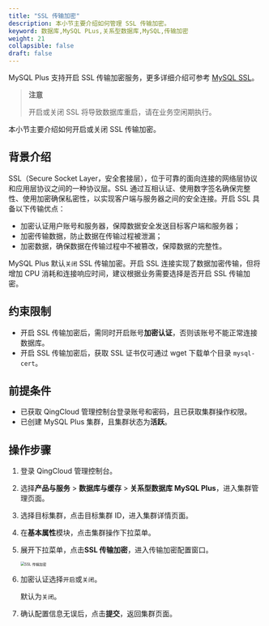 ```yaml
---
title: "SSL 传输加密"
description: 本小节主要介绍如何管理 SSL 传输加密。 
keyword: 数据库,MySQL PLus,关系型数据库,MySQL,传输加密
weight: 21
collapsible: false
draft: false
---
```





MySQL Plus 支持开启 SSL 传输加密服务，更多详细介绍可参考 [MySQL SSL](https://dev.mysql.com/doc/refman/5.7/en/creating-ssl-rsa-files.html)。

> **注意**
> 
> 开启或关闭 SSL 将导致数据库重启，请在业务空闲期执行。

本小节主要介绍如何开启或关闭 SSL 传输加密。

## 背景介绍

SSL（Secure Socket Layer，安全套接层），位于可靠的面向连接的网络层协议和应用层协议之间的一种协议层。SSL 通过互相认证、使用数字签名确保完整性、使用加密确保私密性，以实现客户端与服务器之间的安全连接。开启 SSL 具备以下传输优点：

- 加密认证用户账号和服务器，保障数据安全发送目标客户端和服务器；
- 加密传输数据，防止数据在传输过程被泄漏；
- 加密数据，确保数据在传输过程中不被篡改，保障数据的完整性。

MySQL Plus 默认`关闭` SSL 传输加密。开启 SSL 连接实现了数据加密传输，但将增加  CPU 消耗和连接响应时间，建议根据业务需要选择是否开启 SSL 传输加密。

## 约束限制

- 开启 SSL 传输加密后，需同时开启账号**加密认证**，否则该账号不能正常连接数据库。
- 开启 SSL 传输加密后，获取 SSL 证书仅可通过 wget 下载单个目录 `mysql-cert`。

## 前提条件

- 已获取 QingCloud 管理控制台登录账号和密码，且已获取集群操作权限。
- 已创建 MySQL Plus 集群，且集群状态为**活跃**。

## 操作步骤

1. 登录 QingCloud 管理控制台。
2. 选择**产品与服务** > **数据库与缓存** > **关系型数据库 MySQL Plus**，进入集群管理页面。
3. 选择目标集群，点击目标集群 ID，进入集群详情页面。
4. 在**基本属性**模块，点击集群操作下拉菜单。
5. 展开下拉菜单，点击**SSL 传输加密**，进入传输加密配置窗口。

   <img src="../../_images/ssl_trans_encryption.png" alt="SSL 传输加密" style="zoom:50%;" />

7. 加密认证选择`开启`或`关闭`。

   默认为`关闭`。

8.  确认配置信息无误后，点击**提交**，返回集群页面。
